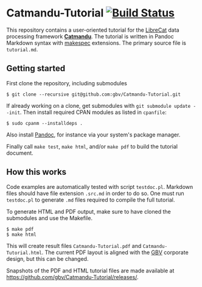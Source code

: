 # Catmandu-Tutorial [![Build Status](https://travis-ci.org/gbv/Catmandu-Tutorial.svg)](https://travis-ci.org/gbv/Catmandu-Tutorial)

This repository contains a user-oriented tutorial for the
[LibreCat](http://librecat.org) data processing framework
**[Catmandu](https://metacpan.org/module/Catmandu)**. The tutorial is written
in Pandoc Markdown syntax with [makespec](https://github.com/jakobib/makespec)
extensions. The primary source file is `tutorial.md`.

## Getting started

First clone the repository, including submodules

    $ git clone --recursive git@github.com:gbv/Catmandu-Tutorial.git

If already working on a clone, get submodules with `git submodule update --init`.
Then install required CPAN modules as listed in `cpanfile`:

    $ sudo cpanm --installdeps .

Also install [Pandoc](http://johnmacfarlane.net/pandoc/), for instance via your
system's package manager.

Finally call `make test`, `make html`, and/or `make pdf` to build the tutorial
document.

## How this works 

Code examples are automatically tested with script `testdoc.pl`. Markdown files
should have file extension `.src.md` in order to do so. One must run
`testdoc.pl` to generate `.md` files required to compile the full tutorial. 

To generate HTML and PDF output, make sure to have cloned the submodules and
use the Makefile. 

    $ make pdf
    $ make html

This will create result files `Catmandu-Tutorial.pdf` and
`Catmandu-Tutorial.html`. The current PDF layout is aligned with the
[GBV](http://www.gbv.de/) corporate design, but this can be changed.

Snapshots of the PDF and HTML tutorial files are made available at
<https://github.com/gbv/Catmandu-Tutorial/releases/>.

